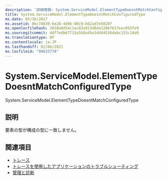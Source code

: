 ```yaml
---
description: '詳細情報: System.ServiceModel.ElementTypeDoesntMatchConfiguredType'
title: System.ServiceModel.ElementTypeDoesntMatchConfiguredType
ms.date: 03/30/2017
ms.assetid: 0bc74839-6e28-449b-80c9-b62ad7e58207
ms.openlocfilehash: 2010a9d54c1ac83a913d0de1286fb17eac093fe9
ms.sourcegitcommit: ddf7edb67715a5b9a45e3dd44536dabc153c1de0
ms.translationtype: HT
ms.contentlocale: ja-JP
ms.lasthandoff: 02/06/2021
ms.locfileid: "99633778"
---
```

# <a name="systemservicemodelelementtypedoesntmatchconfiguredtype"></a>System.ServiceModel.ElementTypeDoesntMatchConfiguredType

System.ServiceModel.ElementTypeDoesntMatchConfiguredType  
  
## <a name="description"></a>説明  

 要素の型が構成の型に一致しません。  
  
## <a name="see-also"></a>関連項目

- [トレース](index.md)
- [トレースを使用したアプリケーションのトラブルシューティング](using-tracing-to-troubleshoot-your-application.md)
- [管理と診断](../index.md)
